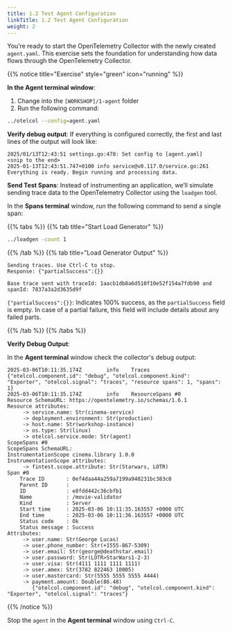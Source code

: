 ```yaml
---
title: 1.2 Test Agent Configuration
linkTitle: 1.2 Test Agent Configuration
weight: 2
---
```


You’re ready to start the OpenTelemetry Collector with the newly created `agent.yaml`. This exercise sets the foundation for understanding how data flows through the OpenTelemetry Collector.

{{% notice title="Exercise" style="green" icon="running" %}}

**In the Agent terminal window**:

1. Change into the `[WORKSHOP]/1-agent` folder
2. Run the following command:

```bash { title="Start Collector" }
../otelcol --config=agent.yaml
```

**Verify debug output**: If everything is configured correctly, the first and last lines of the output will look like:

```text
2025/01/13T12:43:51 settings.go:478: Set config to [agent.yaml]
<snip to the end>
2025-01-13T12:43:51.747+0100 info service@v0.117.0/service.go:261 Everything is ready. Begin running and processing data.
```

**Send Test Spans**: Instead of instrumenting an application, we’ll simulate sending trace data to the OpenTelemetry Collector using the `loadgen` tool.

In the **Spans terminal** window, run the following command to send a single span:

{{% tabs %}}
{{% tab title="Start Load Generator" %}}

```bash
../loadgen -count 1
```

{{% /tab %}}
{{% tab title="Load Generator Output" %}}

```text
Sending traces. Use Ctrl-C to stop.
Response: {"partialSuccess":{}}

Base trace sent with traceId: 1aacb1db8a6d510f10e52f154a7fdb90 and spanId: 7837a3a2d3635d9f
 ```

`{"partialSuccess":{}}`: Indicates 100% success, as the `partialSuccess` field is empty. In case of a partial failure, this field will include details about any failed parts.

{{% /tab %}}
{{% /tabs %}}

**Verify Debug Output**:

In the **Agent terminal** window check the collector's debug output:

```text
2025-03-06T10:11:35.174Z        info    Traces  {"otelcol.component.id": "debug", "otelcol.component.kind": "Exporter", "otelcol.signal": "traces", "resource spans": 1, "spans": 1}
2025-03-06T10:11:35.174Z        info    ResourceSpans #0
Resource SchemaURL: https://opentelemetry.io/schemas/1.6.1
Resource attributes:
     -> service.name: Str(cinema-service)
     -> deployment.environment: Str(production)
     -> host.name: Str(workshop-instance)
     -> os.type: Str(linux)
     -> otelcol.service.mode: Str(agent)
ScopeSpans #0
ScopeSpans SchemaURL:
InstrumentationScope cinema.library 1.0.0
InstrumentationScope attributes:
     -> fintest.scope.attribute: Str(Starwars, LOTR)
Span #0
    Trace ID       : 0ef4daa44a259a7199a948231bc383c0
    Parent ID      :
    ID             : e8fdd442c36cbfb1
    Name           : /movie-validator
    Kind           : Server
    Start time     : 2025-03-06 10:11:35.163557 +0000 UTC
    End time       : 2025-03-06 10:11:36.163557 +0000 UTC
    Status code    : Ok
    Status message : Success
Attributes:
     -> user.name: Str(George Lucas)
     -> user.phone_number: Str(+1555-867-5309)
     -> user.email: Str(george@deathstar.email)
     -> user.password: Str(LOTR>StarWars1-2-3)
     -> user.visa: Str(4111 1111 1111 1111)
     -> user.amex: Str(3782 822463 10005)
     -> user.mastercard: Str(5555 5555 5555 4444)
     -> payment.amount: Double(86.48)
        {"otelcol.component.id": "debug", "otelcol.component.kind": "Exporter", "otelcol.signal": "traces"}
```

{{% /notice %}}

Stop the `agent` in the **Agent terminal** window using `Ctrl-C`.
